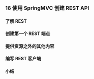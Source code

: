 ### 16 使用 SpringMVC 创建 REST API
>
#### 了解 REST
>
#### 创建第一个 REST 端点
>
#### 提供资源之外的其他内容
>
#### 编写 REST 客户端
>
#### 小结
